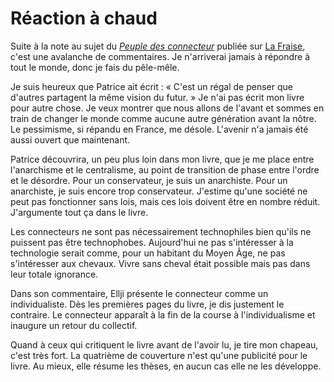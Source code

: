 # Réaction à chaud

Suite à la note au sujet du [*Peuple des connecteur*](http://blog.tcrouzet.com/le-peuple-des-connecteurs/) publiée sur [La Fraise](http://www.lafraise.com), c'est une avalanche de commentaires. Je n'arriverai jamais à répondre à tout le monde, donc je fais du pêle-mêle.

Je suis heureux que Patrice ait écrit : « C'est un régal de penser que d'autres partagent la même vision du futur. » Je n'ai pas écrit mon livre pour autre chose. Je veux montrer que nous allons de l'avant et sommes en train de changer le monde comme aucune autre génération avant la nôtre. Le pessimisme, si répandu en France, me désole. L'avenir n'a jamais été aussi ouvert que maintenant.

Patrice découvrira, un peu plus loin dans mon livre, que je me place entre l'anarchisme et le centralisme, au point de transition de phase entre l'ordre et le désordre. Pour un conservateur, je suis un anarchiste. Pour un anarchiste, je suis encore trop conservateur. J'estime qu'une société ne peut pas fonctionner sans lois, mais ces lois doivent être en nombre réduit. J'argumente tout ça dans le livre.

Les connecteurs ne sont pas nécessairement technophiles bien qu'ils ne puissent pas être technophobes. Aujourd'hui ne pas s'intéresser à la technologie serait comme, pour un habitant du Moyen Âge, ne pas s'intéresser aux chevaux. Vivre sans cheval était possible mais pas dans leur totale ignorance.

Dans son commentaire, Ellji présente le connecteur comme un individualiste. Dès les premières pages du livre, je dis justement le contraire. Le connecteur apparaît à la fin de la course à l'individualisme et inaugure un retour du collectif.

Quand à ceux qui critiquent le livre avant de l'avoir lu, je tire mon chapeau, c'est très fort. La quatrième de couverture n'est qu'une publicité pour le livre. Au mieux, elle résume les thèses, en aucun cas elle ne les développe.